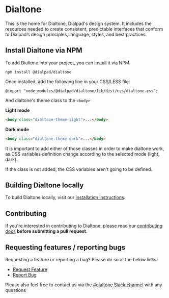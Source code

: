 # Dialtone

This is the home for Dialtone, Dialpad's design system. It includes the resources needed to create consistent, predictable interfaces that conform to Dialpad’s design principles, language, styles, and best practices.

## Install Dialtone via NPM

To add Dialtone into your project, you can install it via NPM:

```
npm install @dialpad/dialtone
```

Once installed, add the following line in your CSS/LESS file:
```
@import "node_modules/@dialpad/dialtone/lib/dist/css/dialtone.css";
```

And dialtone's theme class to the `<body>`

**Light mode**
```html
<body class="dialtone-theme-light">...</body>
```

**Dark mode**
```html
<body class="dialtone-theme-dark">...</body>
```

It is important to add either of those classes in order to make dialtone work, as CSS variables
definition change according to the selected mode (light, dark). 

If the class is not added, the CSS variables aren't going to be defined.

## Building Dialtone locally

To build Dialtone locally, visit our [installation instructions](https://dialpad.design/guides/getting-started/#build-dialtone-locally).

## Contributing

If you're interested in contributing to Dialtone, please read our [contributing docs](https://github.com/dialpad/dialtone/blob/master/.github/CONTRIBUTING.md) **before submitting a pull request**.

## Requesting features / reporting bugs

Requesting a feature or reporting a bug? Please do so at the below links:

- [Request Feature](https://dialpad.atlassian.net/secure/CreateIssue.jspa?issuetype=10901&pid=12428)
- [Report Bug](https://dialpad.atlassian.net/secure/CreateIssue.jspa?issuetype=10878&pid=12428)


Please also feel free to contact us via the [#dialtone Slack channel](https://dialpad.slack.com/messages/dialtone/) with any questions
